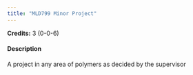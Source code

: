 ```yaml
---
title: "MLD799 Minor Project"
---
```

**Credits:** 3 (0-0-6)

#### Description
A project in any area of polymers as decided by the supervisor